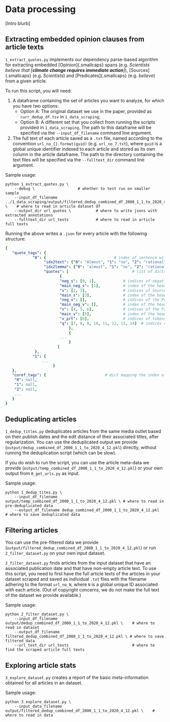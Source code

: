 # Data processing

[Intro blurb] 

## Extracting embedded opinion clauses from article texts

`1_extract_quotes.py` implements our dependency parse-based algorithm for extracting embedded [Opinion]{.smallcaps} spans (e.g. *Scientists believe that [**climate change requires immediate action**]*), [Sources]{.smallcaps} (e.g. *Scientists*) and [Predicates]{.smallcaps} (e.g. *believe*) from a given article. 

To run this script, you will need:
1. A dataframe containing the set of articles you want to analyze, for which you have two options:
	* Option A: The original dataset we use in the paper, provided as `curr_dedup_df.tsv` in `1_data_scraping`;
	* Option B: A different set that you collect from running the scripts provided in `1_data_scraping`.
	The path to this dataframe will be specified via the `--input_df_filename` command line argument.
1. The full text of each article saved as a `.txt` file, named according to the convention `url_no_{}.format(guid)` (e.g. `url_no_7.txt`), where `guid` is a global unique identifier indexed to each article and stored as its own column in the article dataframe. The path to the directory containing the text files will be specified via the `--fulltext_dir` command line argument.

Sample usage:

```
python 1_extract_quotes.py \
	--debug \ 					# whether to test run on smaller sample 
	--input_df_filename ../1_data_scraping/output/filtered_dedup_combined_df_2000_1_1_to_2020_4_12.pkl \ 	# where to read in article dataset df
	--output_dir url_quotes \ 			# where to write jsons with extracted annotations
	--fulltext_dir url_texts 			# where to read in article full texts
```

Running the above writes a `.json` for every article with the following structure:

```yaml
{
   "quote_tags": {
		    "0": {								# index of sentence within article, as a `str`
	   		     "idx2text": {"0": "Almost", "1": "no", "2": "rational", "3": "people", ... }, 									# dict mapping each token's index within the document to the token's text
	   		     "idx2lemma": {"0": "almost", "1": "no", "2": "rational", "3": "person", ...},  									# dict mapping each token's index within the document to the token's lemmatized text
	   		     "quotes": [     						# list of dicts containing annotations for all (Source, Predicate, Opinion) tuples (plus additional modifiers) that occur in the sentence
					    {
						"neg_s": [0, 1],			# indices of negation tokens modifying the Source (e.g. "**Almost no** rational people would point out that climate change is a hoax.")
						"main_neg_s": [1],			# index of the head negation token modifying the Source (e.g. "Almost **no** rational people would point out that climate change is a hoax.")    
						"s": [2, 3],				# indices of Source tokens (e.g. "Almost no **rational people** would point out that climate change is a hoax.")
						"main_s": [3],				# index of the head Source token (e.g. "Almost no rational **people** would point out that climate change is a hoax.")		
						"neg_v": [],				# indices of the Predicate negation tokens
						"main_neg_v": [],			# index of the head Predicate negation token
						"v": [4, 5, 6],				# indices of the Predicate tokens (e.g. "Almost no rational people **would point out** that climate change is a hoax.")
						"main_v": [5],				# index of the head Predicate token (e.g. "Almost no rational people would **point** out that climate change is a hoax.")
						"v_prt": [6],				# indices of tokens that are particles attached to the Predicate (e.g. "Almost no rational people would point **out** that climate change is a hoax.")
						"q": [7, 8, 9, 10, 11, 12, 13, 14]	# indices of tokens that are part of the embedded Opinion (e.g. "Almost no rational people would point out **that climate change is a hoax.**")
		    			    },
		    			    { 
						...
		    			    }
				       ]        
 	   		 },
		    "1": {
			    ...
	                 }
   },
   "coref_tags": {							# dict mapping the index of each token in the document to its co-refering string, if present
	"0": null,
	"1": null,
	"2": null,
	...
   }
}
```

## Deduplicating articles

`1_dedup_titles.py` deduplicates articles from the same media outlet based on their publish dates and the edit distance of their associated titles, after regularization. You can use the deduplicated output we provide (`output/dedup_combined_df_2000_1_1_to_2020_4_12.pkl`) directly, without running the deduplication script (which can be slow). 

If you do wish to run the script, you can use the article meta-data we provide (`output/temp_combined_df_2000_1_1_to_2020_4_12.pkl`) or your own output from `0_get_urls.py` as input. 

Sample usage:
```
python 1_dedup_tites.py \
	--input_df_filename output/temp_combined_df_2000_1_1_to_2020_4_12.pkl \	# where to read in pre-deduplicated data
	--output_df_filename dedup_combined_df_2000_1_1_to_2020_4_12.pkl	# where to save deduplicated data
```

## Filtering articles

You can use the pre-filtered data we provide (`output/filtered_dedup_combined_df_2000_1_1_to_2020_4_12.pkl`) or run `2_filter_dataset.py` on your own input dataset.

`2_filter_dataset.py` finds articles from the input dataset that have an associated publication date and that have non-empty article text. To use this script, you need to first have the full article texts of the articles in your dataset scraped and saved as individual `.txt` files with the filename adhering to the format `url_no_N`, where `N` is a global unique ID associated with each article. (Out of copyright concerns, we do not make the full text of the dataset we provide available.) 

Sample usage:
```
python 2_filter_dataset.py \
	--input_df_filename output/dedup_combined_df_2000_1_1_to_2020_4_12.pkl \	# where to read in dataset
	--output_df_filename filtered_dedup_combined_df_2000_1_1_to_2020_4_12.pkl \	# where to save filtered data
	--url_text_dir url_texts 							# where to find the scraped article full texts
```

## Exploring article stats

`3_explore_dataset.py` creates a report of the basic meta-information obtained for all articles in an dataset.

Sample usage:
```
python 3_explore_dataset.py \
	--input_data_filename  output/filtered_dedup_combined_df_2000_1_1_to_2020_4_12.pkl \	# where to read in data
```